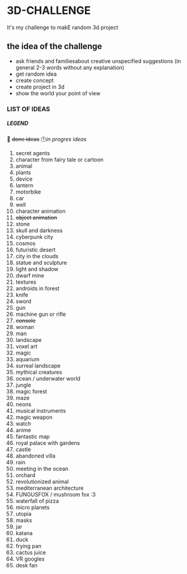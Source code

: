 # 3D-CHALLENGE
It's my challenge to makE random 3d project

## the idea of the challenge

- ask friends and familiesabout creative unspecified suggestions (in general 2-3 words without any explanation)
- get random idea
- create concept 
- create project in 3d
- show the world your point of view

### LIST OF IDEAS

##### LEGEND 

💯 ~~done ideas~~
🕑*in progres ideas*



1. secret agents
2. character from fairy tale or cartoon
3. animal
4. plants
5. device
6. lantern
7. motorbike
8. car
9. well
10. character animation
11. ~~object animation~~
12. stone
13. skull and darkness
14. cyberpunk city
15. cosmos
16. futuristic desert
17. city in the clouds
18. statue and sculpture
19. light and shadow
20. dwarf mine
21. textures
22. androids in forest
23. knife
24. sword
25. gun
26. machine gun or rifle
27. ~~console~~
28. woman
29. man
30. landscape
31. voxel art
32. magic
33. aquarium
34. surreal landscape
35. mythical creatures
36. ocean / underwater world
37. jungle
38. magic forest
39. maze
40. neons
41. musical instruments
42. magic weapon
43. watch
44. anime
45. fantastic map
46. royal palace with gardens
47. castle
48. abandoned villa
49. rain
50. meeting in the ocean
51. orchard
52. revolutionized animal
53. mediterranean architecture
54. FUNGUSFOX / mushroom fox :3
55. waterfall of pizza
56. micro planets
57. utopia
58. masks
59. jar
60. katana
61. duck
62. frying pan
63. cactus juice
64. VR googles
65. desk fan
